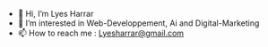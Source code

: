 - 👋 Hi, I’m Lyes Harrar
- 👀 I’m interested in Web-Developpement, Ai and Digital-Marketing
- 📫 How to reach me : Lyesharrar@gmail.com

<!---
LyesHarrar/LyesHarrar is a ✨ special ✨ repository because its `README.md` (this file) appears on your GitHub profile.
You can click the Preview link to take a look at your changes.
--->
